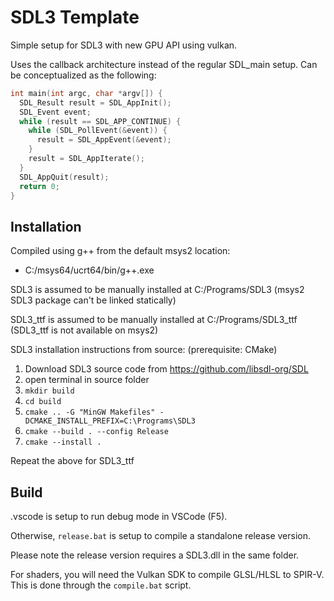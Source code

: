 # SDL3 Template

Simple setup for SDL3 with new GPU API using vulkan.

Uses the callback architecture instead of the regular SDL_main setup.
Can be conceptualized as the following:

```cpp
int main(int argc, char *argv[]) {
  SDL_Result result = SDL_AppInit();
  SDL_Event event;
  while (result == SDL_APP_CONTINUE) {
    while (SDL_PollEvent(&event)) {
      result = SDL_AppEvent(&event);
    }
    result = SDL_AppIterate();
  }
  SDL_AppQuit(result);
  return 0;
}
```

## Installation
Compiled using g++ from the default msys2 location:
- C:/msys64/ucrt64/bin/g++.exe

SDL3 is assumed to be manually installed at C:/Programs/SDL3
(msys2 SDL3 package can't be linked statically)

SDL3_ttf is assumed to be manually installed at C:/Programs/SDL3_ttf
(SDL3_ttf is not available on msys2)

SDL3 installation instructions from source:
(prerequisite: CMake)

1. Download SDL3 source code from https://github.com/libsdl-org/SDL
2. open terminal in source folder
3. `mkdir build`
4. `cd build`
5. `cmake .. -G "MinGW Makefiles" -DCMAKE_INSTALL_PREFIX=C:\Programs\SDL3`
6. `cmake --build . --config Release`
7. `cmake --install .`

Repeat the above for SDL3_ttf

## Build
.vscode is setup to run debug mode in VSCode (F5).

Otherwise, `release.bat` is setup to compile a standalone release version.

Please note the release version requires a SDL3.dll in the same folder.

For shaders, you will need the Vulkan SDK to compile GLSL/HLSL to SPIR-V.
This is done through the `compile.bat` script.
